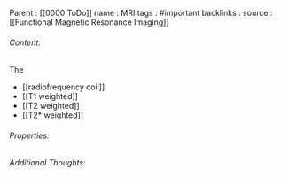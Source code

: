 Parent : [[0000 ToDo]]
name : MRI
tags : #important 
backlinks : 
source : [[Functional Magnetic Resonance Imaging]]

###### Content:
The 

- [[radiofrequency coil]]
- [[T1 weighted]]
- [[T2 weighted]]
- [[T2* weighted]]

###### Properties:

###### Additional Thoughts:
